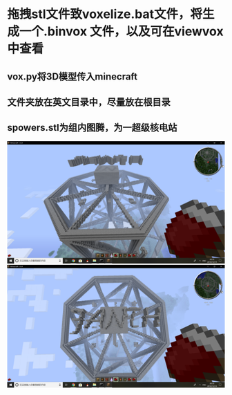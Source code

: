 # 拖拽stl文件致voxelize.bat文件，将生成一个.binvox 文件，以及可在viewvox 中查看
## vox.py将3D模型传入minecraft
## 文件夹放在英文目录中，尽量放在根目录
## spowers.stl为组内图腾，为一超级核电站
![avatar](1.png)
![avatar](2.png)
